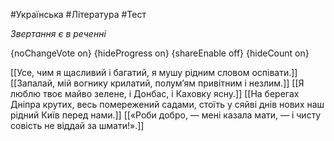 #Українська #Література #Тест

*Звертання є в реченні*

{noChangeVote on}
{hideProgress on}
{shareEnable off}
{hideCount on}

[[Усе, чим я щасливий і багатий, я мушу рідним словом оспівати.]]
[[Запалай, мій вогнику крилатий, полум’ям привітним і незлим.]]
[[Я люблю твоє майво зелене, і Донбас, і Каховку ясну.]]
[[На берегах Дніпра крутих, весь помережений садами, стоїть у сяйві днів нових наш рідний Київ перед нами.]]
[[«Роби добро, — мені казала мати, — і чисту совість не віддай за шмати!».]]
